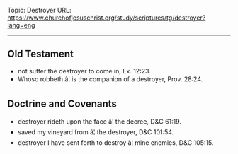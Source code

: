 Topic: Destroyer
URL: https://www.churchofjesuschrist.org/study/scriptures/tg/destroyer?lang=eng

---

## Old Testament

- not suffer the destroyer to come in, Ex. 12:23.
- Whoso robbeth â¦ is the companion of a destroyer, Prov. 28:24.

## Doctrine and Covenants

- destroyer rideth upon the face â¦ the decree, D&C 61:19.
- saved my vineyard from â¦ the destroyer, D&C 101:54.
- destroyer I have sent forth to destroy â¦ mine enemies, D&C 105:15.

